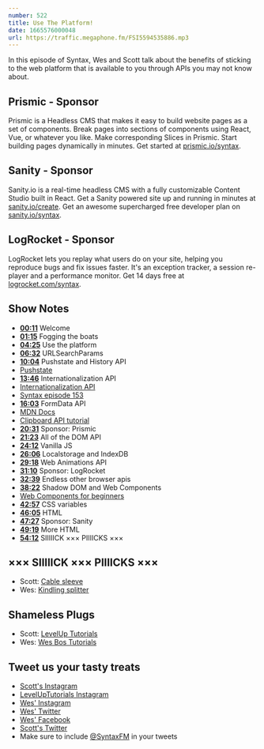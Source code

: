 ```yaml
---
number: 522
title: Use The Platform!
date: 1665576000048
url: https://traffic.megaphone.fm/FSI5594535886.mp3
---
```


In this episode of Syntax, Wes and Scott talk about the benefits of sticking to the web platform that is available to you through APIs you may not know about.

## Prismic  - Sponsor

Prismic is a Headless CMS that makes it easy to build website pages as a set of components. Break pages into sections of components using React, Vue, or whatever you like. Make corresponding Slices in Prismic. Start building pages dynamically in minutes. Get started at [prismic.io/syntax](https://prismic.io/syntax).

## Sanity - Sponsor

Sanity.io is a real-time headless CMS with a fully customizable Content Studio built in React. Get a Sanity powered site up and running in minutes at [sanity.io/create](https://www.sanity.io/create). Get an awesome supercharged free developer plan on [sanity.io/syntax](https://www.sanity.io/syntax).

## LogRocket - Sponsor

LogRocket lets you replay what users do on your site, helping you reproduce bugs and fix issues faster. It's an exception tracker, a session re-player and a performance monitor. Get 14 days free at [logrocket.com/syntax](https://logrocket.com/syntax).

## Show Notes

* **[00:11](#t=00:11)** Welcome
* **[01:15](#t=01:15)** Fogging the boats
* **[04:25](#t=04:25)** Use the platform
* **[06:32](#t=06:32)** URLSearchParams
* **[10:04](#t=10:04)** Pushstate and History API
* [Pushstate](https://developer.mozilla.org/en-US/docs/Web/API/History)
* **[13:46](#t=13:46)** Internationalization API
* [Internationalization API](https://developer.mozilla.org/en-US/docs/Web/JavaScript/Reference/Global_Objects/Intl)
* [Syntax episode 153](https://syntax.fm/show/153/hasty-treat-new-intl-methods-are-straight-fire)
* **[16:03](#t=16:03)** FormData API
* [MDN Docs](https://developer.mozilla.org/en-US/)
* [Clipboard API tutorial](https://leveluptutorials.com/posts/you-don-t-need-a-dependency-clipboard-api)
* **[20:31](#t=20:31)** Sponsor: Prismic
* **[21:23](#t=21:23)** All of the DOM API
* **[24:12](#t=24:12)** Vanilla JS
* **[26:06](#t=26:06)** Localstorage and IndexDB
* **[29:18](#t=29:18)** Web Animations API
* **[31:10](#t=31:10)** Sponsor: LogRocket
* **[32:39](#t=32:39)** Endless other browser apis
* **[38:22](#t=38:22)** Shadow DOM and Web Components
* [Web Components for beginners](https://leveluptutorials.com/tutorials/web-components-for-beginners/what-are-web-components)
* **[42:57](#t=42:57)** CSS variables
* **[46:05](#t=46:05)** HTML
* **[47:27](#t=47:27)** Sponsor: Sanity
* **[49:19](#t=49:19)** More HTML
* **[54:12](#t=54:12)** SIIIIICK ××× PIIIICKS ×××

## ××× SIIIIICK ××× PIIIICKS ×××

* Scott: [Cable sleeve](https://amzn.to/3UE3toy)
* Wes: [Kindling splitter](https://www.princessauto.com/en/wall-mount-kindling-splitter-with-10-in-blade/product/PA0008667727)

## Shameless Plugs

* Scott: [LevelUp Tutorials](https://leveluptutorials.com/)
* Wes: [Wes Bos Tutorials](https://wesbos.com/courses)

## Tweet us your tasty treats

* [Scott's Instagram](https://www.instagram.com/stolinski/)
* [LevelUpTutorials Instagram](https://www.instagram.com/LevelUpTutorials/)
* [Wes' Instagram](https://www.instagram.com/wesbos/)
* [Wes' Twitter](https://twitter.com/wesbos)
* [Wes' Facebook](https://www.facebook.com/wesbos.developer)
* [Scott's Twitter](https://twitter.com/stolinski)
* Make sure to include [@SyntaxFM](https://twitter.com/SyntaxFM) in your tweets

